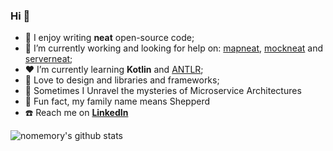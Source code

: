 ### Hi  👋

- 🐝 I enjoy writing **neat** open-source code;
- 🔭 I’m currently working and looking for help on: [mapneat](https://github.com/nomemory/mapneat), [mockneat](https://github.com/nomemory/mockneat) and [serverneat](https://github.com/nomemory/serverneat);
- :hearts: I’m currently learning **Kotlin** and [ANTLR](https://www.antlr.org/);
- :flashlight: Love to design and libraries and frameworks;
- :satellite: Sometimes I Unravel the mysteries of Microservice Architectures
- :sheep: Fun fact, my family name means Shepperd
- ☎️ Reach me on **[LinkedIn](https://www.linkedin.com/in/andrei-n-ciobanu-50708611/)**

![nomemory's github stats](https://github-readme-stats.vercel.app/api?username=nomemory&show_icons=true&hide_border=true)


